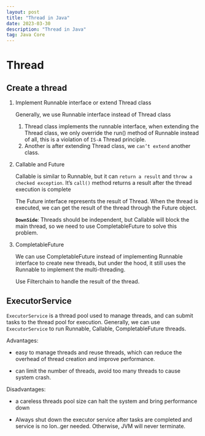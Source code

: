```yaml
---
layout: post
title: "Thread in Java"
date: 2023-03-30
description: "Thread in Java"
tag: Java Core
---
```


# Thread

## Create a thread

1. Implement Runnable interface or extend Thread class

   Generally, we use Runnable interface instead of Thread class

   1. Thread class implements the runnable interface, when extending the Thread class, we only override the run() method of Runnable instead of all, this is a violation of `IS-A` Thread principle.
   2. Another is after extending Thread class, we `can’t extend` another class.

2. Callable and Future

   Callable is similar to Runnable, but it can `return a result` and `throw a checked exception`. It’s `call()` method returns a result after the thread execution is complete

   The Future interface represents the result of Thread. When the thread is executed, we can get the result of the thread through the Future object.

   **`DownSide`**: Threads should be independent, but Callable will block the main thread, so we need to use CompletableFuture to solve this problem.

3. CompletableFuture

   We can use CompletableFuture instead of implementing
   Runnable interface to create new threads, but under the hood, it still uses the Runnable to implement the multi-threading.

   Use Filterchain to handle the result of the thread.

## ExecutorService

`ExecutorService` is a thread pool used to manage threads, and can submit tasks to the thread pool for execution. Generally, we can use `ExecutorService` to run Runnable, Callable, CompletableFuture threads.

Advantages:

- easy to manage threads and reuse threads, which can reduce the overhead of thread creation and improve performance.

- can limit the number of threads, avoid too many threads to cause system crash.

Disadvantages:

- a careless threads pool size can halt the system and bring performance down

- Always shut down the executor service after tasks are completed and service is no lon..ger needed. Otherwise, JVM will never terminate.
